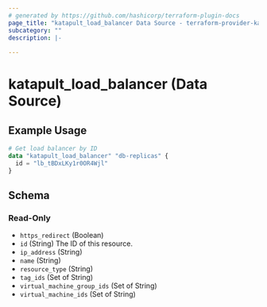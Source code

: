 ```yaml
---
# generated by https://github.com/hashicorp/terraform-plugin-docs
page_title: "katapult_load_balancer Data Source - terraform-provider-katapult"
subcategory: ""
description: |-
  
---
```


# katapult_load_balancer (Data Source)



## Example Usage

```terraform
# Get load balancer by ID
data "katapult_load_balancer" "db-replicas" {
  id = "lb_tBDxLKy1r0OR4Wjl"
}
```

<!-- schema generated by tfplugindocs -->
## Schema

### Read-Only

- `https_redirect` (Boolean)
- `id` (String) The ID of this resource.
- `ip_address` (String)
- `name` (String)
- `resource_type` (String)
- `tag_ids` (Set of String)
- `virtual_machine_group_ids` (Set of String)
- `virtual_machine_ids` (Set of String)


